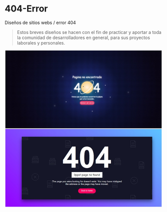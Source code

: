 # 404-Error

Diseños de sitios webs / error 404
> Estos breves diseños se hacen con el fin de practicar y aportar a toda la comunidad de desarrolladores en general, para sus proyectos laborales y personales.

![preview web site.](https://github.com/brayangomez22/404-Error/blob/master/preview.jpg)
